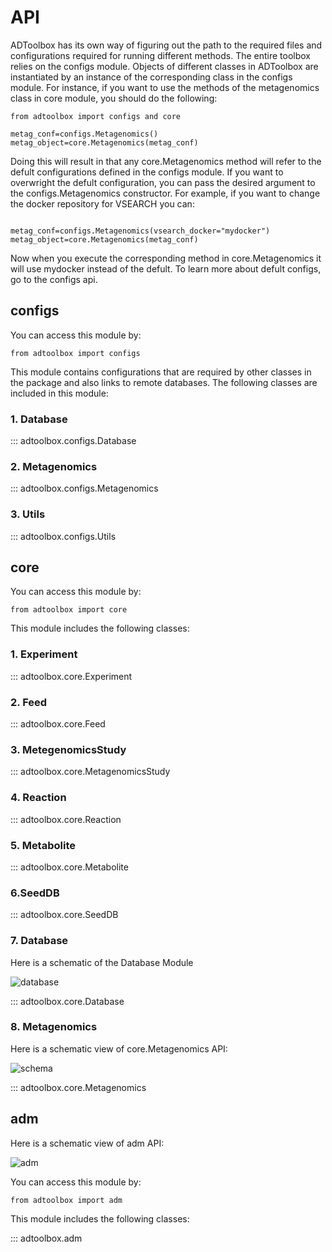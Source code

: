 # API

ADToolbox has its own way of figuring out the path to the required files and configurations required for running different methods. The entire toolbox relies on the configs module. Objects of different classes in ADToolbox are instantiated by an instance of the corresponding class in the configs module. For instance, if you want to use the methods of the metagenomics class in core module, you should do the following:

```
from adtoolbox import configs and core

metag_conf=configs.Metagenomics() 
metag_object=core.Metagenomics(metag_conf)

```

Doing this will result in that any core.Metagenomics method will refer to the defult configurations defined in the configs module. If you want to overwright the defult configuration, you can pass the desired argument to the configs.Metagenomics constructor. For example, if you want to change the docker repository for VSEARCH
you can:

```

metag_conf=configs.Metagenomics(vsearch_docker="mydocker") 
metag_object=core.Metagenomics(metag_conf)

```

Now when you execute the corresponding method in core.Metagenomics it will use mydocker instead of the defult. To learn more about defult configs, go to the configs api.

## configs

You can access this module by:

```
from adtoolbox import configs 

```
This module contains configurations that are required by other classes in the package and also links to remote databases. The following classes are included in this module:

### 1. Database
::: adtoolbox.configs.Database

### 2. Metagenomics
::: adtoolbox.configs.Metagenomics

### 3. Utils
::: adtoolbox.configs.Utils


## core
You can access this module by:

```
from adtoolbox import core 

```
This module includes the following classes:

### 1. Experiment
::: adtoolbox.core.Experiment

### 2. Feed
::: adtoolbox.core.Feed

### 3. MetegenomicsStudy

::: adtoolbox.core.MetagenomicsStudy

### 4. Reaction

::: adtoolbox.core.Reaction

### 5. Metabolite

::: adtoolbox.core.Metabolite

### 6.SeedDB

::: adtoolbox.core.SeedDB

### 7. Database

Here is a schematic of the Database Module

![database](Database.svg)

::: adtoolbox.core.Database

### 8. Metagenomics

Here is a schematic view of core.Metagenomics API:

![schema](Metagenomics.svg)

::: adtoolbox.core.Metagenomics


## adm

Here is a schematic view of adm API:

![adm](ADM.svg)

You can access this module by:

```
from adtoolbox import adm 

```
This module includes the following classes:

::: adtoolbox.adm



